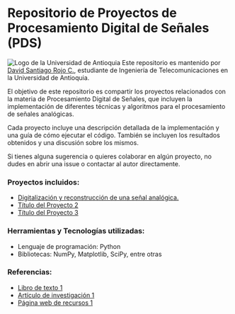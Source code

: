 # Repositorio de Proyectos de Procesamiento Digital de Señales (PDS)
![Logo de la Universidad de Antioquia](https://www.udea.edu.co/wps/wcm/connect/udea/74e213bc-f0fa-483a-b9d4-063d7df2098c/logo-udea.png?MOD=AJPERES&CACHEID=ROOTWORKSPACE.Z18_L8L8H8C0LODDC0A6SSS2AD2GO4-74e213bc-f0fa-483a-b9d4-063d7df2098c-nunE8s3)
Este repositorio es mantenido por [David Santiago Rojo C.](https://github.com/dsrojo10), estudiante de Ingeniería de Telecomunicaciones en la Universidad de Antioquia.

El objetivo de este repositorio es compartir los proyectos relacionados con la materia de Procesamiento Digital de Señales, que incluyen la implementación de diferentes técnicas y algoritmos para el procesamiento de señales analógicas.

Cada proyecto incluye una descripción detallada de la implementación y una guía de cómo ejecutar el código. También se incluyen los resultados obtenidos y una discusión sobre los mismos.

Si tienes alguna sugerencia o quieres colaborar en algún proyecto, no dudes en abrir una issue o contactar al autor directamente.

### Proyectos incluidos:
* [Digitalización y reconstrucción de una señal analógica.](https://github.com/dsrojo10/DSP_UdeA/blob/main/Clase1.ipynb)
* [Título del Proyecto 2]()
* [Título del Proyecto 3]()

### Herramientas y Tecnologías utilizadas:
* Lenguaje de programación: Python
* Bibliotecas: NumPy, Matplotlib, SciPy, entre otras

### Referencias:
* [Libro de texto 1]()
* [Artículo de investigación 1]()
* [Página web de recursos 1]()

